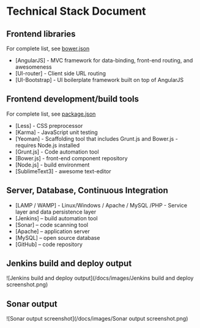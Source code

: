 # Technical Stack Document

## Frontend libraries 
For complete list, see [bower.json](../bower.json)

*	[AngularJS] - MVC framework for data-binding, front-end routing, and awesomeness
*	[UI-router] - Client side URL routing
*	[UI-Bootstrap] - UI boilerplate framework built on top of AngularJS

## Frontend development/build tools
For complete list, see [package.json](../package.json)
*	[Less] - CSS preprocessor
*	[Karma] - JavaScript unit testing
*	[Yeoman] - Scaffolding tool that includes Grunt.js and Bower.js - requires Node.js installed
*	[Grunt.js] - Code automation tool
*	[Bower.js] - front-end component repository
*	[Node.js] - build environment
*	[SublimeText3] - awesome text-editor

## Server, Database, Continuous Integration
*	[LAMP / WAMP] - Linux/Windows / Apache / MySQL /PHP - Service layer and data persistence layer
*	[Jenkins] – build automation tool
*	[Sonar] – code scanning tool
*	[Apache] – application server
*	[MySQL] – open source database
*	[GitHub] – code repository

## Jenkins build and deploy output
![Jenkins build and deploy output](/docs/images/Jenkins build and deploy screenshot.png)

## Sonar output 
![Sonar output screenshot](/docs/images/Sonar output screenshot.png)
